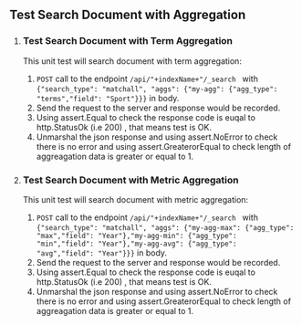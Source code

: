 ## Test Search Document with Aggregation

1. ### Test Search Document with Term Aggregation
    This unit test will search document with term aggregation:
    1. `POST` call to the endpoint `/api/"+indexName+"/_search ` with `{"search_type": "matchall", "aggs": {"my-agg": {"agg_type": "terms","field": "Sport"}}}` in body.
    2. Send the request to the server and response would be recorded.
    3. Using assert.Equal to check the response code is euqal to http.StatusOk (i.e 200) , that means test is OK.
    4. Unmarshal the json response and using assert.NoError to check there is no error and using assert.GreaterorEqual to check length of aggreagation data is greater or equal to 1.

2. ### Test Search Document with Metric Aggregation
    This unit test will search document with metric aggregation:
    1. `POST` call to the endpoint `/api/"+indexName+"/_search ` with `{"search_type": "matchall", "aggs": {"my-agg-max": {"agg_type": "max","field": "Year"},"my-agg-min": {"agg_type": "min","field": "Year"},"my-agg-avg": {"agg_type": "avg","field": "Year"}}}` in body.
    2. Send the request to the server and response would be recorded.
    3. Using assert.Equal to check the response code is euqal to http.StatusOk (i.e 200) , that means test is OK.
    4. Unmarshal the json response and using assert.NoError to check there is no error and using assert.GreaterorEqual to check length of aggreagation data is greater or equal to 1.    